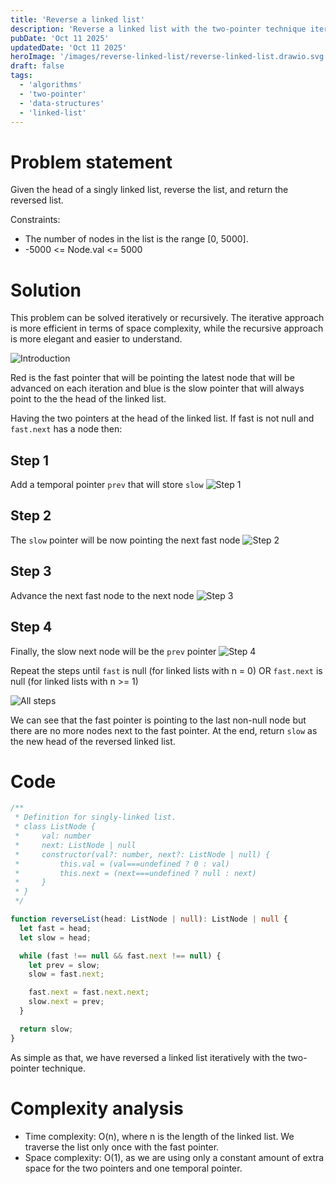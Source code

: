 ```yaml
---
title: 'Reverse a linked list'
description: 'Reverse a linked list with the two-pointer technique iteratively.'
pubDate: 'Oct 11 2025'
updatedDate: 'Oct 11 2025'
heroImage: '/images/reverse-linked-list/reverse-linked-list.drawio.svg'
draft: false
tags:
  - 'algorithms'
  - 'two-pointer'
  - 'data-structures'
  - 'linked-list'
---
```


# Problem statement

Given the head of a singly linked list, reverse the list, and return the reversed list.

Constraints:

- The number of nodes in the list is the range [0, 5000].
- -5000 <= Node.val <= 5000

# Solution

This problem can be solved iteratively or recursively. The iterative approach is more efficient in terms of space complexity, while the recursive approach is more elegant and easier to understand.

![Introduction](/images/reverse-linked-list/reverse-linked-list-introduction.svg 'Introduction - Reverse a linked list')

Red is the fast pointer that will be pointing the latest node that will be advanced on each iteration and blue is the slow pointer that will always point to the the head of the linked list.

Having the two pointers at the head of the linked list. If fast is not null and `fast.next` has a node then:

## Step 1

Add a temporal pointer `prev` that will store `slow`
![Step 1](/images/reverse-linked-list/reverse-linked-list.step-1.svg 'Step 1 - Reverse a linked list')

## Step 2

The `slow` pointer will be now pointing the next fast node
![Step 2](/images/reverse-linked-list/reverse-linked-list.step-2.svg 'Step 2 - Reverse a linked list')

## Step 3

Advance the next fast node to the next node
![Step 3](/images/reverse-linked-list/reverse-linked-list.step-3.svg 'Step 3 - Reverse a linked list')

## Step 4

Finally, the slow next node will be the `prev` pointer
![Step 4](/images/reverse-linked-list/reverse-linked-list.step-4.svg 'Step 4 - Reverse a linked list')

Repeat the steps until `fast` is null (for linked lists with n = 0) OR `fast.next` is null (for linked lists with n >= 1)

![All steps](/images/reverse-linked-list/reverse-linked-list.all-steps.svg 'All steps - Reverse a linked list')

We can see that the fast pointer is pointing to the last non-null node but there are no more nodes next to the fast pointer.
At the end, return `slow` as the new head of the reversed linked list.

# Code

```typescript
/**
 * Definition for singly-linked list.
 * class ListNode {
 *     val: number
 *     next: ListNode | null
 *     constructor(val?: number, next?: ListNode | null) {
 *         this.val = (val===undefined ? 0 : val)
 *         this.next = (next===undefined ? null : next)
 *     }
 * }
 */

function reverseList(head: ListNode | null): ListNode | null {
  let fast = head;
  let slow = head;

  while (fast !== null && fast.next !== null) {
    let prev = slow;
    slow = fast.next;

    fast.next = fast.next.next;
    slow.next = prev;
  }

  return slow;
}
```

As simple as that, we have reversed a linked list iteratively with the two-pointer technique.

# Complexity analysis

- Time complexity: O(n), where n is the length of the linked list. We traverse the list only once with the fast pointer.
- Space complexity: O(1), as we are using only a constant amount of extra space for the two pointers and one temporal pointer.
